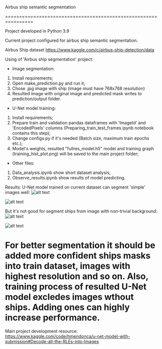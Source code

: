 Airbus ship semantic segmentation

================================================================

Project developed in Python 3.9

Current project configured for airbus ship semantic segmentation.

Airbus Ship dataset https://www.kaggle.com/c/airbus-ship-detection/data

Using of 'Airbus ship segmentation' project:

- Image segmentation:

1. Install requirements;
2. Open make_prediction.py and run it;
3. Chose .jpg image with ship (image must have 768x768 resolution)
4. Resulted image with original image and predicted mask writes to prediction/output folder. 

- U-Net model training:

1. Install requirements;
2. Prepare train and validation pandas dataframes with 'ImageId' and 'EncodedPixels' columns 
(Preparing_train_test_frames.ipynb notebook contains this step);
3. Change configs.py if it's needed
(Batch size, maximum train epochs etc.);  
4. Model's weights, resulted "fullres_model.h5" model and training graph (training_hist_plot.png) will be saved
to the main project folder;

- Other files:

1. Data_analysis.ipynb show short dataset analysis;
2. Observe_results.ipynb show results of model predicting.

Results:
U-Net model trained on current dataset can segment 'simple' images well:
![alt text](https://github.com/Strider0531/Airbus-semantic-segmentation/GIT_README_Files/good_1.png?raw=true)

![alt text](https://github.com/Strider0531/Airbus-semantic-segmentation/GIT_README_Files/good_2.png?raw=true)

But it's not good for segment ships from image with non-trivial background:
![alt text](https://github.com/Strider0531/Airbus-semantic-segmentation/GIT_README_Files/bad_1.png?raw=true)

![alt text](https://github.com/Strider0531/Airbus-semantic-segmentation/GIT_README_Files/bad_2.png?raw=true)

For better segmentation it should be added more confident ships masks into train dataset, images with highest resolution and so on.
Also, training process of resulted U-Net model excledes images wthout ships. Adding ones can highly increase performance.
=======================================================================

Main project development resource:
https://www.kaggle.com/code/hmendonca/u-net-model-with-submission#Decode-all-the-RLEs-into-Images  
